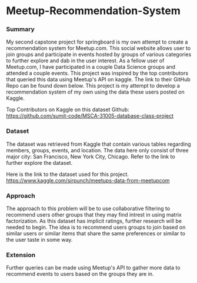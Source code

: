 # Meetup-Recommendation-System


### Summary

My second capstone project for springboard is my own attempt to create a recommendation system for Meetup.com. This social website allows user to join groups and participate in events hosted by groups of various categories to further explore and dab in the user interest. As a fellow user of Meetup.com, I have participated in a couple Data Science groups and attended a couple events. This project was inspired by the top contributors that queried this data using Meetup's API on kaggle. The link to their GitHub Repo can be found down below. This project is my attempt to develop a recommendation system of my own using the data these users posted on Kaggle.

Top Contributors on Kaggle on this dataset Github: https://github.com/sumit-code/MSCA-31005-database-class-project

### Dataset

The dataset was retrieved from Kaggle that contain various tables regarding members, groups, events, and location. The data here only consist of three major city: San Francisco, New York City, Chicago. Refer to the link to further explore the dataset.

Here is the link to the dataset used for this project. https://www.kaggle.com/sirpunch/meetups-data-from-meetupcom

### Approach

The approach to this problem will be to use collaborative filtering to recommend users other groups that they may find intrest in using matrix factorization. As this dataset has implicit ratings, further research will be needed to begin. The idea is to recommend users groups to join based on similar users or similar items that share the same preferences or similar to the user taste in some way. 

### Extension

Further queries can be made using Meetup's API to gather more data to recommend events to users based on the groups they are in.
